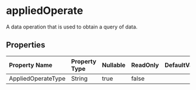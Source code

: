 # **appliedOperate**

A data operation that is used to obtain a query of data. 

## **Properties**

| Property Name | Property Type | Nullable |  ReadOnly | DefaultValue | Description | 
| :- | :- | :- |:- |  :- | :- |
|AppliedOperateType|String|true|false |  ||

